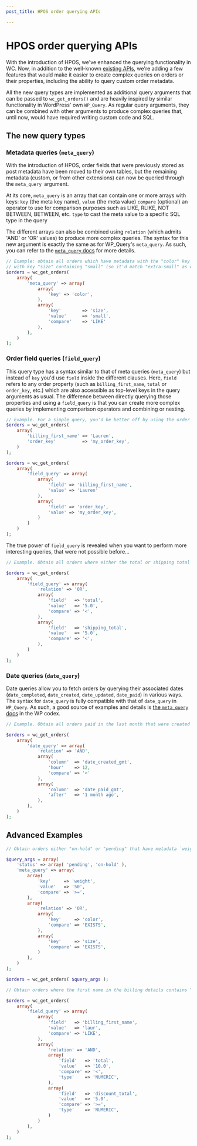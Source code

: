 ```yaml
---
post_title: HPOS order querying APIs

---
```


# HPOS order querying APIs

With the introduction of HPOS, we've enhanced the querying functionality in WC. Now, in addition to the well-known [existing APIs](/docs/extensions/core-concepts/wc-get-orders), we're adding a few features that would make it easier to create complex queries on orders or their properties, including the ability to query custom order metadata.

All the new query types are implemented as additional query arguments that can be passed to `wc_get_orders()` and are heavily inspired by similar functionality in WordPress' own `WP_Query`. As regular query arguments, they can be combined with other arguments to produce complex queries that, until now, would have required writing custom code and SQL.

## The new query types

### Metadata queries (`meta_query`)

With the introduction of HPOS, order fields that were previously stored as post metadata have been moved to their own tables, but the remaining metadata (custom, or from other extensions) can now be queried through the `meta_query `argument.

At its core, `meta_query` is an array that can contain one or more arrays with keys:
`key` (the meta key name),
`value` (the meta value)
`compare` (optional) an operator to use for comparison purposes such as LIKE, RLIKE, NOT BETWEEN, BETWEEN, etc.
`type` to cast the meta value to a specific SQL type in the query

The different arrays can also be combined using `relation` (which admits 'AND' or 'OR' values) to produce more complex queries. The syntax for this new argument is exactly the same as for WP_Query's `meta_query`. As such, you can refer to the [`meta_query` docs](https://developer.wordpress.org/reference/classes/wp_query/#custom-field-post-meta-parameters) for more details.

```php
// Example: obtain all orders which have metadata with the "color" key (any value) and have metadata
// with key "size" containing "small" (so it'd match "extra-small" as well as "small", for example).
$orders = wc_get_orders(
    array(
        'meta_query' => array(
            array(
                'key' => 'color',
            ),
            array(
                'key'        => 'size',
                'value'      => 'small',
                'compare'    => 'LIKE'
            ),
        ),
    )
);
```

### Order field queries (`field_query`)

This query type has a syntax similar to that of meta queries (`meta_query`) but instead of `key` you'd use `field` inside the different clauses. Here, `field` refers to any order property (such as `billing_first_name`, `total` or `order_key`, etc.) which are also accessible as top-level keys in the query arguments as usual. The difference between directly querying those properties and using a `field_query` is that you can create more complex queries by implementing comparison operators and combining or nesting.

```php
// Example. For a simple query, you'd be better off by using the order properties directly, even though there's a `field_query` equivalent.
$orders = wc_get_orders(
    array(
        'billing_first_name' => 'Lauren',
        'order_key'          => 'my_order_key',
    )
);

$orders = wc_get_orders(
    array(
        'field_query' => array(
            array(
                'field' => 'billing_first_name',
                'value' => 'Lauren'
            ),
            array(
                'field' => 'order_key',
                'value' => 'my_order_key',
            )
        )
    )
);
```

The true power of `field_query` is revealed when you want to perform more interesting queries, that were not possible before...

```php
// Example. Obtain all orders where either the total or shipping total is less than 5.0.

$orders = wc_get_orders(
    array(
        'field_query' => array(
            'relation' => 'OR',
            array(
                'field'   => 'total',
                'value'   => '5.0',
                'compare' => '<',
            ),
            array(
                'field'   => 'shipping_total',
                'value'   => '5.0',
                'compare' => '<',
            ),
        )
    )
);
```

### Date queries (`date_query`)

Date queries allow you to fetch orders by querying their associated dates (`date_completed`, `date_created`, `date_updated`, `date_paid`) in various ways.
The syntax for `date_query` is fully compatible with that of `date_query` in `WP_Query`. As such, a good source of examples and details is [the `meta_query` docs](https://developer.wordpress.org/reference/classes/wp_query/#date-parameters) in the WP codex.

```php
// Example. Obtain all orders paid in the last month that were created before noon (on any date).

$orders = wc_get_orders(
    array(
        'date_query' => array(
            'relation' => 'AND',
            array(
                'column'  => 'date_created_gmt',
                'hour'    => 12,
                'compare' => '<'
            ),
            array(
                'column'  => 'date_paid_gmt',
                'after'   => '1 month ago',
            ),
        ),
    )
);
```

## Advanced Examples

```php
// Obtain orders either "on-hold" or "pending" that have metadata `weight` >= 50 and metadata `color` or `size` is set.

$query_args = array(
    'status' => array( 'pending', 'on-hold' ),
    'meta_query' => array(
        array(
            'key'     => 'weight',
            'value'   => '50',
            'compare' => '>=',
        ),
        array(
            'relation' => 'OR',
            array(
                'key'     => 'color',
                'compare' => 'EXISTS',
            ),
            array(
                'key'     => 'size',
                'compare' => 'EXISTS',
            )
        ),
    )
);

$orders = wc_get_orders( $query_args );
```

```php
// Obtain orders where the first name in the billing details contains "laur" (so it'd both match "lauren" and "laura", for example), and where the order's total is less than 10.0 and the total discount is >= 5.0.

$orders = wc_get_orders(
    array(
        'field_query' => array(
            array(
                'field'   => 'billing_first_name',
                'value'   => 'laur',
                'compare' => 'LIKE',
            ),
            array(
                'relation' => 'AND',
                array(
                    'field'   => 'total',
                    'value'   => '10.0',
                    'compare' => '<',
                    'type'    => 'NUMERIC',
                ),
                array(
                    'field'   => 'discount_total',
                    'value'   => '5.0',
                    'compare' => '>=',
                    'type'    => 'NUMERIC',
                )
            )
        ),
    )
);
```
